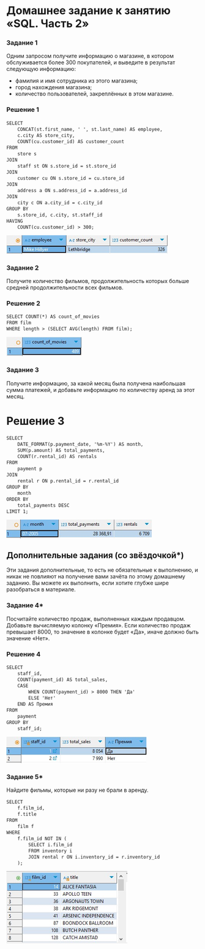 # Домашнее задание к занятию «SQL. Часть 2»

### Задание 1
Одним запросом получите информацию о магазине, в котором обслуживается более 300 покупателей, и выведите в результат следующую информацию: 
- фамилия и имя сотрудника из этого магазина;
- город нахождения магазина;
- количество пользователей, закреплённых в этом магазине.

### Решение 1

```mysql
SELECT 
    CONCAT(st.first_name, ' ', st.last_name) AS employee,
    c.city AS store_city,
    COUNT(cu.customer_id) AS customer_count
FROM 
    store s
JOIN 
    staff st ON s.store_id = st.store_id
JOIN 
    customer cu ON s.store_id = cu.store_id
JOIN 
    address a ON s.address_id = a.address_id
JOIN 
    city c ON a.city_id = c.city_id
GROUP BY 
    s.store_id, c.city, st.staff_id
HAVING 
    COUNT(cu.customer_id) > 300;
```
![customers](./media/Снимок%20экрана%202024-11-04%20205753.jpg)

### Задание 2
Получите количество фильмов, продолжительность которых больше средней продолжительности всех фильмов.

### Решение 2

```mysql
SELECT COUNT(*) AS count_of_movies
FROM film
WHERE length > (SELECT AVG(length) FROM film);
```
![count-of-movies](./media/Снимок%20экрана%202024-11-04%20205937.jpg)

### Задание 3
Получите информацию, за какой месяц была получена наибольшая сумма платежей, и добавьте информацию по количеству аренд за этот месяц.

# Решение 3

```mysql
SELECT 
    DATE_FORMAT(p.payment_date, '%m-%Y') AS month,
    SUM(p.amount) AS total_payments,
    COUNT(r.rental_id) AS rentals
FROM 
    payment p
JOIN 
    rental r ON p.rental_id = r.rental_id
GROUP BY 
    month
ORDER BY 
    total_payments DESC
LIMIT 1;

```
![most-profitable-month](./media/Снимок%20экрана%202024-11-04%20210334.jpg)

## Дополнительные задания (со звёздочкой*)
Эти задания дополнительные, то есть не обязательные к выполнению, и никак не повлияют на получение вами зачёта по этому домашнему заданию. Вы можете их выполнить, если хотите глубже шире разобраться в материале.

### Задание 4*
Посчитайте количество продаж, выполненных каждым продавцом. Добавьте вычисляемую колонку «Премия». Если количество продаж превышает 8000, то значение в колонке будет «Да», иначе должно быть значение «Нет».

### Решение 4

```mysql
SELECT 
    staff_id,
    COUNT(payment_id) AS total_sales,
    CASE 
        WHEN COUNT(payment_id) > 8000 THEN 'Да'
        ELSE 'Нет'
    END AS Премия
FROM 
    payment
GROUP BY 
    staff_id;
```
![top-salesman](./media/Снимок%20экрана%202024-11-04%20210839.jpg)

### Задание 5*
Найдите фильмы, которые ни разу не брали в аренду.

```mysql
SELECT 
    f.film_id, 
    f.title
FROM 
    film f
WHERE 
    f.film_id NOT IN (
        SELECT i.film_id
        FROM inventory i
        JOIN rental r ON i.inventory_id = r.inventory_id
    );
```
![no-one-wants](./media/Снимок%20экрана%202024-11-04%20211430.jpg)